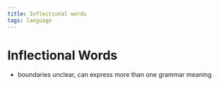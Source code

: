 ```yaml
---
title: Inflectional words
tags: language
---
```


# Inflectional Words
- boundaries unclear, can express more than one grammar meaning






























































































